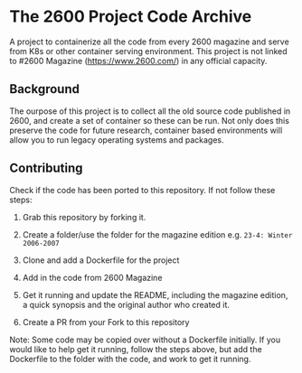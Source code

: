 # The 2600 Project Code Archive

A project to containerize all the code from every 2600 magazine and serve from K8s or other container serving environment. This project is not linked to #2600 Magazine (https://www.2600.com/) in any official capacity. 


## Background

The ourpose of this project is to collect all the old source code published in 2600, and create a set of container so these can be run.
Not only does this preserve the code for future research, container based environments will allow you to run legacy operating systems and packages.



## Contributing

Check if the code has been ported to this repository. If not follow these steps:


1. Grab this repository by forking it.

2. Create a folder/use the folder for the magazine edition e.g. `23-4: Winter 2006-2007`

3. Clone and add a Dockerfile for the project

4. Add in the code from 2600 Magazine

5. Get it running and update the README, including the magazine edition, a quick synopsis and the original author who created it. 

6. Create a PR from your Fork to this repository


Note: Some code may be copied over without a Dockerfile initially. If you would like to help get it running, follow the steps above, but add the Dockerfile to the folder with the code, and work to get it running.


